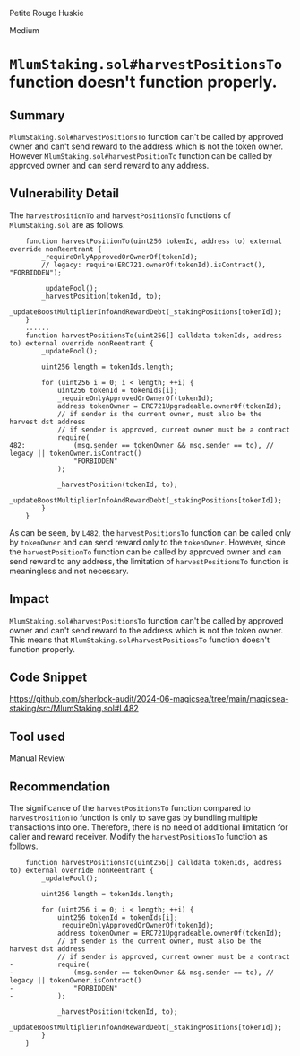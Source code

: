 Petite Rouge Huskie

Medium

# `MlumStaking.sol#harvestPositionsTo` function doesn't function properly.

## Summary
`MlumStaking.sol#harvestPositionsTo` function can't be called by approved owner and can't send reward to the address which is not the token owner.
However `MlumStaking.sol#harvestPositionTo` function can be called by approved owner and can send reward to any address.

## Vulnerability Detail
The `harvestPositionTo` and `harvestPositionsTo` functions of `MlumStaking.sol` are as follows.
```solidity
    function harvestPositionTo(uint256 tokenId, address to) external override nonReentrant {
        _requireOnlyApprovedOrOwnerOf(tokenId);
        // legacy: require(ERC721.ownerOf(tokenId).isContract(), "FORBIDDEN");

        _updatePool();
        _harvestPosition(tokenId, to);
        _updateBoostMultiplierInfoAndRewardDebt(_stakingPositions[tokenId]);
    }
    ......
    function harvestPositionsTo(uint256[] calldata tokenIds, address to) external override nonReentrant {
        _updatePool();

        uint256 length = tokenIds.length;

        for (uint256 i = 0; i < length; ++i) {
            uint256 tokenId = tokenIds[i];
            _requireOnlyApprovedOrOwnerOf(tokenId);
            address tokenOwner = ERC721Upgradeable.ownerOf(tokenId);
            // if sender is the current owner, must also be the harvest dst address
            // if sender is approved, current owner must be a contract
            require(
482:            (msg.sender == tokenOwner && msg.sender == to), // legacy || tokenOwner.isContract()
                "FORBIDDEN"
            );

            _harvestPosition(tokenId, to);
            _updateBoostMultiplierInfoAndRewardDebt(_stakingPositions[tokenId]);
        }
    }
```
As can be seen, by `L482`, the `harvestPositionsTo` function can be called only by `tokenOwner` and can send reward only to the `tokenOwner`.
However, since the `harvestPositionTo` function can be called by approved owner and can send reward to any address, the limitation of `harvestPositionsTo` function is meaningless and not necessary.

## Impact
`MlumStaking.sol#harvestPositionsTo` function can't be called by approved owner and can't send reward to the address which is not the token owner.
This means that `MlumStaking.sol#harvestPositionsTo` function doesn't function properly.

## Code Snippet
https://github.com/sherlock-audit/2024-06-magicsea/tree/main/magicsea-staking/src/MlumStaking.sol#L482

## Tool used

Manual Review

## Recommendation
The significance of the `harvestPositionsTo` function compared to `harvestPositionTo` function is only to save gas by bundling multiple transactions into one.
Therefore, there is no need of additional limitation for caller and reward receiver.
Modify the `harvestPositionsTo` function as follows.
```solidity
    function harvestPositionsTo(uint256[] calldata tokenIds, address to) external override nonReentrant {
        _updatePool();

        uint256 length = tokenIds.length;

        for (uint256 i = 0; i < length; ++i) {
            uint256 tokenId = tokenIds[i];
            _requireOnlyApprovedOrOwnerOf(tokenId);
            address tokenOwner = ERC721Upgradeable.ownerOf(tokenId);
            // if sender is the current owner, must also be the harvest dst address
            // if sender is approved, current owner must be a contract
-           require(
-               (msg.sender == tokenOwner && msg.sender == to), // legacy || tokenOwner.isContract()
-               "FORBIDDEN"
-           );

            _harvestPosition(tokenId, to);
            _updateBoostMultiplierInfoAndRewardDebt(_stakingPositions[tokenId]);
        }
    }
```